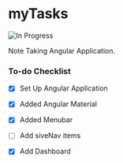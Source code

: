 # myTasks

![In Progress](https://img.shields.io/badge/status-In%20halted-red)

Note Taking Angular Application.

### To-do Checklist

- [x] Set Up Angular Application
- [x] Added Angular Material
- [x] Added Menubar
- [ ] Add siveNav items
- [x] Add Dashboard


